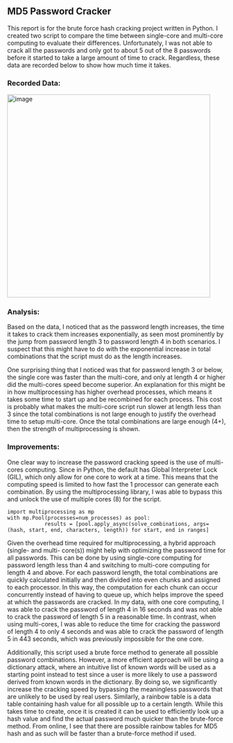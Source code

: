 ## MD5 Password Cracker

This report is for the brute force hash cracking project written in Python. I created two script to compare the time between single-core and multi-core computing to evaluate their differences. Unfortunately, I was not able to crack all the passwords and only got to about 5 out of the 8 passwords before it started to take a large amount of time to crack. Regardless, these data are recorded below to show how much time it takes.

### Recorded Data:
<img width="468" alt="image" src="https://github.com/tong03/PythonThings/assets/111693394/75f392d1-3659-4b91-8421-79b6417b268f">


### Analysis:
Based on the data, I noticed that as the password length increases, the time it takes to crack them increases exponentially, as seen most prominently by the jump from password length 3 to password length 4 in both scenarios. I suspect that this might have to do with the exponential increase in total combinations that the script must do as the length increases. 

One surprising thing that I noticed was that for password length 3 or below, the single core was faster than the multi-core, and only at length 4 or higher did the multi-cores speed become superior. An explanation for this might be in how multiprocessing has higher overhead processes, which means it takes some time to start up and be recombined for each process. This cost is probably what makes the multi-core script run slower at length less than 3 since the total combinations is not large enough to justify the overhead time to setup multi-core. Once the total combinations are large enough (4+), then the strength of multiprocessing is shown.

### Improvements:
One clear way to increase the password cracking speed is the use of multi-cores computing. Since in Python, the default has Global Interpreter Lock (GIL), which only allow for one core to work at a time. This means that the computing speed is limited to how fast the 1 processor can generate each combination. By using the multiprocessing library, I was able to bypass this and unlock the use of multiple cores (8) for the script.

```
import multiprocessing as mp
with mp.Pool(processes=num_processes) as pool:
            results = [pool.apply_async(solve_combinations, args=(hash, start, end, characters, length)) for start, end in ranges]
```

Given the overhead time required for multiprocessing, a hybrid approach (single- and multi- core(s)) might help with optimizing the password time for all passwords. This can be done by using single-core computing for password length less than 4 and switching to multi-core computing for length 4 and above. For each password length, the total combinations are quickly calculated initially and then divided into even chunks and assigned to each processor. In this way, the computation for each chunk can occur concurrently instead of having to queue up, which helps improve the speed at which the passwords are cracked. In my data, with one core computing, I was able to crack the password of length 4 in 16 seconds and was not able to crack the password of length 5 in a reasonable time. In contrast, when using multi-cores, I was able to reduce the time for cracking the password of length 4 to only 4 seconds and was able to crack the password of length 5 in 443 seconds, which was previously impossible for the one core.

Additionally, this script used a brute force method to generate all possible password combinations. However, a more efficient approach will be using a dictionary attack, where an intuitive list of known words will be used as a starting point instead to test since a user is more likely to use a password derived from known words in the dictionary. By doing so, we significantly increase the cracking speed by bypassing the meaningless passwords that are unlikely to be used by real users. Similarly, a rainbow table is a data table containing hash value for all possible up to a certain length. While this takes time to create, once it is created it can be used to efficiently look up a hash value and find the actual password much quicker than the brute-force method. From online, I see that there are possible rainbow tables for MD5 hash and as such will be faster than a brute-force method if used.
